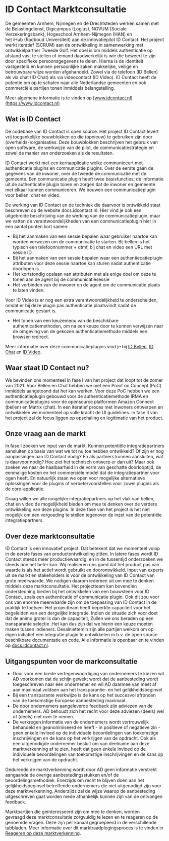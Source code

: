 # ID Contact Marktconsultatie
De gemeenten Arnhem, Nijmegen en de Drechtsteden werken samen met de Belastingdienst, Digicampus (Logius), NOVUM (Sociale Verzekeringsbank), Hogeschool Arnhem-Nijmegen (HAN) en het iHub (Radboud Universiteit) aan de innovatiepilot ID Contact. Het project werkt iteratief (SCRUM) aan de ontwikkeling in samenwerking met ontwikkelpartner Tweede Golf.
Het doel is om middels authenticatie op afstand vast te stellen of iemand daadwerkelijk is wie die beweert te zijn door specifieke persoonsgegevens te delen. Hierna is de identiteit vastgesteld en kunnen persoonlijke zaken makkelijke, veilige en betrouwbare wijze worden afgehandeld. Zowel via de telefoon (ID Bellen) als via chat (ID Chat) als via videocontact (ID Video). 
ID Contact heeft de potentie om op te schalen naar alle Nederlandse gemeenten en ook commerciële partijen tonen inmiddels belangstelling.

Meer algemene informatie is te vinden op [www.idcontact.nl](https://www.idcontact.nl)

## Wat is ID Contact
De codebase van ID Contact is open source. Het project ID Contact levert vrij toegankelijke bouwblokken op die (opnieuw) te gebruiken zijn door (overheids-)organisaties. Deze bouwblokken beschrijven het gebruik van open software, de werkwijze van de pilot, de communicatiestrategie en zowel de manier van onderzoeken als de resultaten.

ID Contact werkt met een kernapplicatie welke communiceert met authenticatie plugins en communicatie plugins. Over de eerste gaan de gegevens van de inwoner, over de tweede de communicatie met de gemeente. Een communicatie plugin heeft twee basisfuncties: de informatie uit de authenticatie plugin tonen en zorgen dat de inwoner en gemeente met elkaar kunnen communiceren. We bouwen een communicatieplugin voor bellen, chat en video. 

De werking van ID Contact en de techniek die daarvoor is ontwikkeld staat beschreven op de website docs.idcontact.nl. Hier vind je ook een uitgebreide beschrijving van de werking van de communicatieplugin, maar we vatten de verantwoordelijkheden van een communicatieplugin hier in een aantal punten kort samen:
- Bij het aanmaken van een sessie bepalen waar gebruiker naartoe kan worden verwezen om de communicatie te starten. Bij bellen is het typisch een telefoonnummer + dtmf, bij chat en video een URL met sessie ID.
- Bij het aanmaken van een sessie bepalen waar een authentiecatieplugin attributen voor deze sessie naartoe kan sturen nadat authenticatie doorlopen is.
- Het kortstondig opslaan van attributen met als enige doel om deze te tonen aan de agent bij de communicatiesessie
- Het verbinden van de inwoner en de agent om de communicatie plaats te laten vinden.

Voor ID Video is er nog een extra verantwoordelijkheid te onderscheiden, omdat er bij deze plugin pas authenticatie plaatsvindt nadat de communicatie gestart is.
- Het tonen van een keuzemenu van de beschikbare authenticatiemethoden, om na een keuze door te kunnen verwijzen naar de omgeving van de gekozen authenticatiemethode middels een browser-redirect.

Meer informatie over deze communicatieplugins vind je bij [ID Bellen](./telephony.md), [ID Chat](./chat.md) en [ID Video](./video.md).

## Waar staat ID Contact nu?
We bevinden ons momenteel in fase I van het project dat loopt tot de zomer van 2021. Voor Bellen en Chat hebben we met een Proof on Concept (PoC) inmiddels aangetoond dat het kan werken. Voor deze PoC hebben we een authenticatieplugin gebouwd voor de authenticatiemethode IRMA en communicatieplugins voor de opensource platformen Amazon Connect (bellen) en Matrix (chat). In een iteratief proces met inwoners ontwerpen en ontwikkelen we momenteel op volle kracht de UI guidelines. In fase II van het project zal de focus liggen op opschaling en legitimatie van het product. 

## Onze vraag aan de markt
In fase I zoeken we input van de markt. Kunnen potentiële integratiepartners aansluiten op basis van wat we tot nu toe hebben ontwikkeld? Of zijn er nog aanpassingen aan ID Contact nodig? En als partners kunnen aansluiten, wat is daarvoor nodig? Hoe ziet het technisch ontwerp er dan uit? Maar ook zoeken we naar de haalbaarheid in de vorm van geschatte doorlooptijd, de eenmalige kosten en het commerciële model dat de integratiepartner voor ogen heeft. En natuurlijk staan we open voor mogelijke alternatieve oplossingen voor de plugins of verbetervoorstellen voor zowel plugins als de core-applicatie.

Graag willen we alle mogelijke integratiepartners op het vlak van bellen, chat en video de mogelijkheid bieden om mee te denken over de verdere ontwikkeling van deze plugins. 
In deze fase van het project is het niet mogelijk om een vergoeding te stellen tegenover de inzet van de potentiële integratiepartners. 

## Over deze marktconsultatie
ID Contact is een innovatief project. Dat betekent dat we momenteel volop in de eerste fases van productontwikkeling zitten. In latere fases wordt ID Contact steeds meer productiewaardig, en in de tussentijd onderzoeken we steeds hoe het beter kan. Wij realiseren ons goed dat het product pas van waarde is als het actief wordt gebruikt en doorontwikkeld. 
Input van experts uit de markt en stakeholders is voor de ontwikkeling van ID Contact van grote meerwaarde. We nodigen daarom iedereen uit om mee te denken middels deze marktconsultatie. 
Het projectteam kan bovendien ondersteuning bieden bij het ontwikkelen van een bouwsteen voor ID Contact, zoals een authenticatie of communicatie plugin. Ook dit zou voor ons van enorme meerwaarde zijn om de toepassing van ID Contact in de praktijk te toetsen. Het projectteam heeft beperkte capaciteit voor het begeleiden van een dergelijke integratie. Indien de situatie zich voor doet dat de animo groter is dan de capaciteit, Zullen we ons beraden op een transparante selectie .Het kan dus zijn dat we hierin een keuze moeten maken tussen indieners. Desalniettemin zijn alle partijen welkom om op eigen initiatief een integratie plugin te ontwikkelen m.b.v. de open source beschikbare documentatie en code. Alle informatie is openbaar en te vinden op [docs.idcontact.nl](https://docs.idcontact.nl).

## Uitgangspunten voor de markconsultatie
- Door voor een brede vertegenwoordiging van ondernemers te kiezen wil AD voorkomen dat de schijn gewekt wordt dat de aanbesteding wordt toegeschreven naar één ondernemer en wil AD daarmee van meet af aan maximaal voldoen aan het transparantie- en het gelijkheidsbeginsel
- Bij een transparante werkwijze is de kans op het succesvol afronden van de toekomstige Europese aanbesteding maximaal.
- De door ondernemers aangeleverde feedback zijn adviezen van de ondernemers. AD behoudt zich het recht voor deze adviezen (deels) wel of (deels) niet over te nemen.
- De verkregen informatie van de ondernemers wordt vertrouwelijk behandeld en geanonimiseerd en heeft - in positieve of negatieve zin - geen enkele invloed op de individuele beoordelingen van toekomstige inschrijvingen en de kans op het verkrijgen van de opdracht. Ook als een uitgenodigde ondernemer besluit om van deelname aan deze marktverkenning af te zien, heeft dat geen enkele invloed op de individuele beoordelingen van toekomstige inschrijvingen en de kans op het verkrijgen van de opdracht.

Gedurende de marktverkenning wordt door AD geen informatie verstrekt aangaande de overige aanbestedingsstukken en/of de beoordelingsmethodiek. Enerzijds om recht te blijven doen aan het gelijkheidsbeginsel betreffende ondernemers die niet uitgenodigd zijn voor deze marktverkenning. Anderzijds zal de wijze waarop de aanbesteding uitgeschreven gaat worden mede afhankelijk kunnen zijn van de ontvangen feedback. 

Marktpartijen die geïnteresseerd zijn om mee te denken, worden gevraagd deze marktconsultatie zorgvuldig te lezen en te reageren op de genoemde vragen. Deze zijn per kanaal gegroepeerd in de verschillende tabbladen. Meer informatie over dit marktraadplegingsproces is te vinden in [Reageren op deze marktverkenning](./reactions.md).
